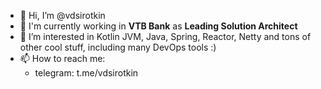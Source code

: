 - 👋 Hi, I’m @vdsirotkin
- 🤠 I'm currently working in **VTB Bank** as **Leading Solution Architect**
- 👀 I’m interested in Kotlin JVM, Java, Spring, Reactor, Netty and tons of other cool stuff, including many DevOps tools :)
- 📫  How to reach me:
  * telegram: t.me/vdsirotkin
